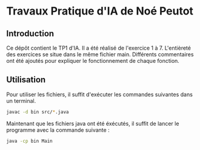 # Travaux Pratique d'IA de Noé Peutot

## Introduction
Ce dépôt contient le TP1 d'IA. Il a été réalisé de l'exercice 1 à 7. L'entièreté des exercices se situe dans
le même fichier main. Différents commentaires ont été ajoutés pour expliquer le fonctionnement de chaque fonction.

## Utilisation
Pour utiliser les fichiers, il suffit d'exécuter les commandes suivantes dans un terminal.
```bash
javac -d bin src/*.java
``` 
Maintenant que les fichiers java ont été éxécutés, il suffit de lancer le programme avec la commande suivante :
```bash
java -cp bin Main
```

